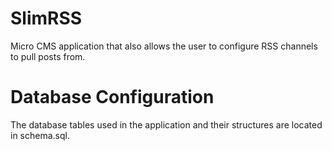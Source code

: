 # SlimRSS
Micro CMS application that also allows the user to configure RSS channels to pull posts from.

# Database Configuration
The database tables used in the application and their structures are located in schema.sql.